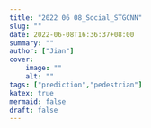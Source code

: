 ```yaml
---
title: "2022 06 08_Social_STGCNN"
slug: ""
date: 2022-06-08T16:36:37+08:00
summary: ""
author: ["Jian"]
cover:
    image: ""
    alt: ""
tags: ["prediction","pedestrian"]
katex: true
mermaid: false
draft: false
---
```




